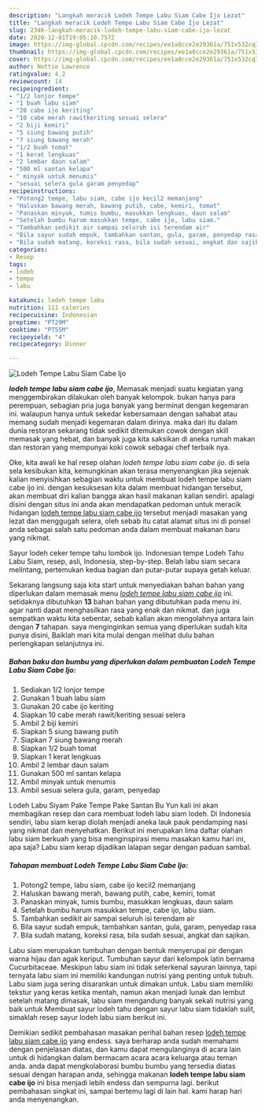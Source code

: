 ```yaml
---
description: "Langkah meracik Lodeh Tempe Labu Siam Cabe Ijo Lezat"
title: "Langkah meracik Lodeh Tempe Labu Siam Cabe Ijo Lezat"
slug: 2346-langkah-meracik-lodeh-tempe-labu-siam-cabe-ijo-lezat
date: 2020-12-01T19:05:10.757Z
image: https://img-global.cpcdn.com/recipes/ee1a8cce2e29361a/751x532cq70/lodeh-tempe-labu-siam-cabe-ijo-foto-resep-utama.jpg
thumbnail: https://img-global.cpcdn.com/recipes/ee1a8cce2e29361a/751x532cq70/lodeh-tempe-labu-siam-cabe-ijo-foto-resep-utama.jpg
cover: https://img-global.cpcdn.com/recipes/ee1a8cce2e29361a/751x532cq70/lodeh-tempe-labu-siam-cabe-ijo-foto-resep-utama.jpg
author: Nettie Lawrence
ratingvalue: 4.2
reviewcount: 14
recipeingredient:
- "1/2 lonjor tempe"
- "1 buah labu siam"
- "20 cabe ijo keriting"
- "10 cabe merah rawitkeriting sesuai selera"
- "2 biji kemiri"
- "5 siung bawang putih"
- "7 siung bawang merah"
- "1/2 buah tomat"
- "1 kerat lengkuas"
- "2 lembar daun salam"
- "500 ml santan kelapa"
- " minyak untuk menumis"
- "sesuai selera gula garam penyedap"
recipeinstructions:
- "Potong2 tempe, labu siam, cabe ijo kecil2 memanjang"
- "Haluskan bawang merah, bawang putih, cabe, kemiri, tomat"
- "Panaskan minyak, tumis bumbu, masukkan lengkuas, daun salam"
- "Setelah bumbu harum masukkan tempe, cabe ijo, labu siam."
- "Tambahkan sedikit air sampai seluruh isi terendam air"
- "Bila sayur sudah empuk, tambahkan santan, gula, garam, penyedap rasa"
- "Bila sudah matang, koreksi rasa, bila sudah sesuai, angkat dan sajikan."
categories:
- Resep
tags:
- lodeh
- tempe
- labu

katakunci: lodeh tempe labu 
nutrition: 111 calories
recipecuisine: Indonesian
preptime: "PT29M"
cooktime: "PT55M"
recipeyield: "4"
recipecategory: Dinner

---
```



![Lodeh Tempe Labu Siam Cabe Ijo](https://img-global.cpcdn.com/recipes/ee1a8cce2e29361a/751x532cq70/lodeh-tempe-labu-siam-cabe-ijo-foto-resep-utama.jpg)

<b><i>lodeh tempe labu siam cabe ijo</i></b>, Memasak menjadi suatu kegiatan yang menggembirakan dilakukan oleh banyak kelompok. bukan hanya para perempuan, sebagian pria juga banyak yang berminat dengan kegemaran ini. walaupun hanya untuk sekedar kebersamaan dengan sahabat atau memang sudah menjadi kegemaran dalam dirinya. maka dari itu dalam dunia restoran sekarang tidak sedikit ditemukan cowok dengan skill memasak yang hebat, dan banyak juga kita saksikan di aneka rumah makan dan restoran yang mempunyai koki cowok sebagai chef terbaik nya.

Oke, kita awali ke hal resep olahan <i>lodeh tempe labu siam cabe ijo</i>. di sela sela kesibukan kita, kemungkinan akan terasa menyenangkan jika sejenak kalian menyisihkan sebagian waktu untuk membuat lodeh tempe labu siam cabe ijo ini. dengan kesuksesan kita dalam membuat hidangan tersebut, akan membuat diri kalian bangga akan hasil makanan kalian sendiri. apalagi disini dengan situs ini anda akan mendapatkan pedoman untuk meracik hidangan <u>lodeh tempe labu siam cabe ijo</u> tersebut menjadi masakan yang lezat dan menggugah selera, oleh sebab itu catat alamat situs ini di ponsel anda sebagai salah satu pedoman anda dalam membuat makanan baru yang nikmat.

Sayur lodeh ceker tempe tahu lombok ijo. Indonesian tempe Lodeh Tahu Labu Siam, resep, asli, Indonesia, step-by-step. Belah labu siam secara melintang, pertemukan kedua bagian dan putar-putar supaya getah keluar.


Sekarang langsung saja kita start untuk menyediakan bahan bahan yang diperlukan dalam memasak menu <u><i>lodeh tempe labu siam cabe ijo</i></u> ini. setidaknya dibutuhkan <b>13</b> bahan bahan yang dibutuhkan pada menu ini. agar nanti dapat menghasilkan rasa yang enak dan nikmat. dan juga sempatkan waktu kita sebentar, sebab kalian akan mengolahnya antara lain dengan <b>7</b> tahapan. saya menginginkan semua yang diperlukan sudah kita punya disini, Baiklah mari kita mulai dengan melihat dulu bahan perlengkapan selanjutnya ini.

<!--inarticleads1-->

##### Bahan baku dan bumbu yang diperlukan dalam pembuatan Lodeh Tempe Labu Siam Cabe Ijo:

1. Sediakan 1/2 lonjor tempe
1. Gunakan 1 buah labu siam
1. Gunakan 20 cabe ijo keriting
1. Siapkan 10 cabe merah rawit/keriting sesuai selera
1. Ambil 2 biji kemiri
1. Siapkan 5 siung bawang putih
1. Siapkan 7 siung bawang merah
1. Siapkan 1/2 buah tomat
1. Siapkan 1 kerat lengkuas
1. Ambil 2 lembar daun salam
1. Gunakan 500 ml santan kelapa
1. Ambil  minyak untuk menumis
1. Ambil sesuai selera gula, garam, penyedap


Lodeh Labu Siyam Pake Tempe Pake Santan Bu Yun kali ini akan membagikan resep dan cara membuat lodeh labu siam lodeh. Di Indonesia sendiri, labu siam kerap diolah menjadi aneka lauk pauk pendamping nasi yang nikmat dan menyehatkan. Berikut ini merupakan lima daftar olahan labu siam berkuah yang bisa menginspirasi menu masakan kamu hari ini, apa saja? Labu siam kerap dijadikan lalapan segar dengan paduan sambal. 

<!--inarticleads2-->

##### Tahapan membuat Lodeh Tempe Labu Siam Cabe Ijo:

1. Potong2 tempe, labu siam, cabe ijo kecil2 memanjang
1. Haluskan bawang merah, bawang putih, cabe, kemiri, tomat
1. Panaskan minyak, tumis bumbu, masukkan lengkuas, daun salam
1. Setelah bumbu harum masukkan tempe, cabe ijo, labu siam.
1. Tambahkan sedikit air sampai seluruh isi terendam air
1. Bila sayur sudah empuk, tambahkan santan, gula, garam, penyedap rasa
1. Bila sudah matang, koreksi rasa, bila sudah sesuai, angkat dan sajikan.


Labu siam merupakan tumbuhan dengan bentuk menyerupai pir dengan warna hijau dan agak keriput. Tumbuhan sayur dari kelompok latin bernama Cucurbitaceae. Meskipun labu siam ini tidak seterkenal sayuran lainnya, tapi ternyata labu siam ini memiliki kandungan nutrisi yang penting untuk tubuh. Labu siam juga sering disarankan untuk dimakan untuk. Labu siam memiliki tekstur yang keras ketika mentah, namun akan menjadi lunak dan lembut setelah matang dimasak, labu siam mengandung banyak sekali nutrisi yang baik untuk Membuat sayur lodeh tahu dengan sayur labu siam tidaklah sulit, simaklah resep sayur lodeh labu siam berikut ini. 

Demikian sedikit pembahasan masakan perihal bahan resep <u>lodeh tempe labu siam cabe ijo</u> yang endess. saya berharap anda sudah memahami dengan penjelasan diatas, dan kamu dapat mengulanginya di acara lain untuk di hidangkan dalam bermacam acara acara keluarga atau teman anda. anda dapat mengkolaborasi bumbu bumbu yang tersedia diatas sesuai dengan harapan anda, sehingga makanan <b>lodeh tempe labu siam cabe ijo</b> ini bisa menjadi lebih endess dan sempurna lagi. berikut pembahasan singkat ini, sampai bertemu lagi di lain hal. kami harap hari anda menyenangkan.
